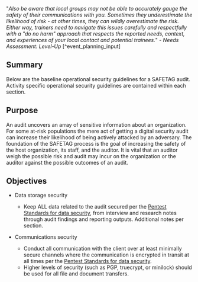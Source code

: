 
"*Also be aware that local groups may not be able to accurately gauge the safety of their communications with you. Sometimes they underestimate the likelihood of risk - at other times, they can wildly overestimate the risk. Either way, trainers need to navigate this issues carefully and respectfully with a "do no harm" approach that respects the reported needs, context, and experiences of your local contact and potential trainees.*" - _Needs Assessment: Level-Up_ [^event_planning_input]

## Summary

Below are the baseline operational security guidelines for a SAFETAG audit. Activity specific operational security guidelines are contained within each section.


## Purpose

An audit uncovers an array of sensitive information about an organization. For some at-risk populations the mere act of getting a digital security audit can increase their likelihood of being actively attacked by an adversary. The foundation of the SAFETAG process is the goal of increasing the safety of the host organization, its staff, and the auditor. It is vital that an auditor weigh the possible risk and audit may incur on the organization or the auditor against the possible outcomes of an audit.

## Objectives

  * Data storage security
    * Keep ALL data related to the audit secured per the [Pentest Standards for data security](http://www.pentest-standard.org/index.php/Pre-engagement#PGP_and_Other_Alternatives), from interview and research notes through audit findings and reporting outputs. Additional notes per section.

  * Communications security
    * Conduct all communication with the client over at least minimally secure channels where the communication is encrypted in transit at all times per the [Pentest Standards for data security](http://www.pentest-standard.org/index.php/Pre-engagement#PGP_and_Other_Alternatives).
    * Higher levels of security (such as PGP, truecrypt, or minilock) should be used for all file and document transfers.
